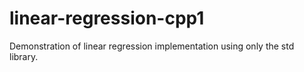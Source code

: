 # linear-regression-cpp1
 Demonstration of linear regression implementation using only the std library.
